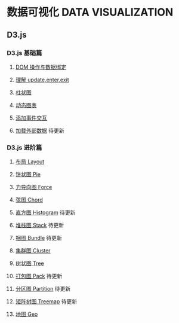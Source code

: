 # 数据可视化 DATA VISUALIZATION

## D3.js

### D3.js 基础篇

1. [DOM 操作与数据绑定](./D3.js基础篇-DOM%20操作与数据绑定.md)

2. [理解 update,enter,exit](./D3.js基础篇-理解update,enter,exit.md)

3. [柱状图](./D3.js基础篇-柱状图.md)

4. [动态图表](./D3.js基础篇-动态图表.md)

5. [添加事件交互](./D3.js基础篇-添加事件交互.md)

6. [加载外部数据](./D3.js基础篇-加载外部数据.md) 待更新

### D3.js 进阶篇

1. [布局 Layout](./D3.js进阶篇-布局.md)

2. [饼状图 Pie](./D3.js进阶篇-饼状图.md)

3. [力导向图 Force](./D3.js进阶篇-力导向图.md)

4. [弦图 Chord](./D3.js进阶篇-弦图.md)

5. [直方图 Histogram](./D3.js进阶篇-直方图.md) 待更新

6. [堆栈图 Stack](./D3.js进阶篇-堆栈图.md) 待更新

7. [捆图 Bundle](./D3.js进阶篇-捆图.md) 待更新

8. [集群图 Cluster](./D3.js进阶篇-集群图.md)

9. [树状图 Tree](./D3.js进阶篇-树状图.md)

10. [打包图 Pack](./D3.js进阶篇-打包图.md) 待更新

11. [分区图 Partition](./D3.js进阶篇-分区图.md) 待更新

12. [矩阵树图 Treemap](./D3.js进阶篇-矩阵树图.md) 待更新

13. [地图 Geo](./D3.js进阶篇-地图.md)

